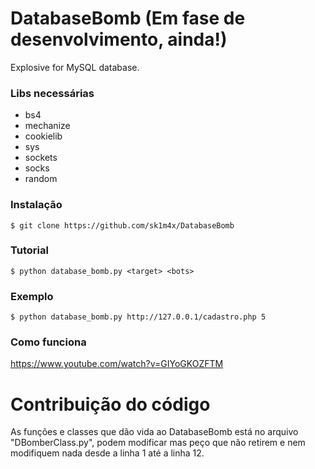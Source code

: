 DatabaseBomb (Em fase de desenvolvimento, ainda!)
=====
Explosive for MySQL database.

### Libs necessárias ###
* bs4
* mechanize
* cookielib
* sys
* sockets
* socks
* random

### Instalação ###
```$ git clone https://github.com/sk1m4x/DatabaseBomb```

### Tutorial ###
```$ python database_bomb.py <target> <bots>```

### Exemplo ###
```$ python database_bomb.py http://127.0.0.1/cadastro.php 5```

### Como funciona ###
https://www.youtube.com/watch?v=GIYoGKOZFTM

# Contribuição do código
As funções e classes que dão vida ao DatabaseBomb está no arquivo "DBomberClass.py", podem modificar mas peço que não retirem e nem modifiquem nada desde a linha 1 até a linha 12.
